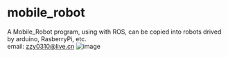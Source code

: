 # mobile_robot
A Mobile_Robot program, using with ROS, can be copied into robots drived by arduino, RasberryPi, etc.<br>
email: zzy0310@live.cn
![image](https://github.com/zzy0310/mobile_robot/raw/master/screenshots/vim-screenshot.jpg)

